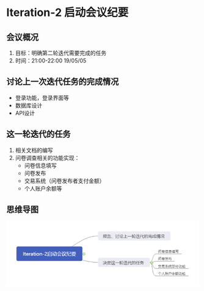 # Iteration-2 启动会议纪要

## 会议概况

1. 目标：明确第二轮迭代需要完成的任务
2. 时间：21:00-22:00 19/05/05

## 讨论上一次迭代任务的完成情况

- 登录功能，登录界面等
- 数据库设计
- API设计

## 这一轮迭代的任务

1. 相关文档的编写
2. 问卷调查相关的功能实现：
   - 问卷信息填写
   - 问卷发布
   - 交易系统（问卷发布者支付金额）
   - 个人账户余额等

## 思维导图
![第二次迭代](https://github.com/sysu-abi/image/blob/master/%E7%AC%AC%E4%BA%8C%E6%AC%A1%E8%BF%AD%E4%BB%A3.png)
